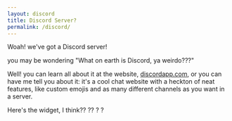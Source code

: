 ```yaml
---
layout: discord
title: Discord Server?
permalink: /discord/
---
```


Woah! we've got a Discord server!

you may be wondering "What on earth is Discord, ya weirdo???"

Well! you can learn all about it at the website, [discordapp.com](https://discordapp.com/), or you can have me tell you about it: it's a cool chat website with a heckton of neat features, like custom emojis and as many different channels as you want in a server.

Here's the widget, I think?? ?? ?  ?
